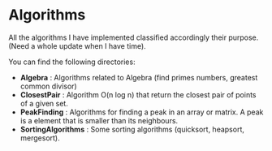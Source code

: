# Algorithms
All the algorithms I have implemented classified accordingly their purpose.
(Need a whole update when I have time).

You can find the following directories:

- **Algebra** : Algorithms related to Algebra (find primes numbers, greatest common divisor)
- **ClosestPair** : Algorithm O(n log n) that return the closest pair of points of a given set.
- **PeakFinding** : Algorithms for finding a peak in an array or matrix. A peak is a element that is smaller than its neighbours.
- **SortingAlgorithms** : Some sorting algorithms (quicksort, heapsort, mergesort).

